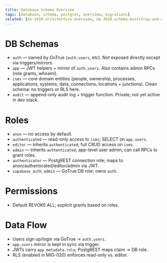 ```yaml
--- 
title: Database Schema Overview 
tags: [database, schema, postgres, overview, migrations] 
related: [kb-1010-architecture-overview, kb-3020-schema-bootstrap-and-app, kb-3030-schema-isms] 
--- 
```

 
# DB Schemas 
- `auth` — owned by GoTrue (`auth.users`, etc). Not exposed directly except via triggers/mirrors. 
- `app` — JWT helpers + mirror of `auth.users`. Also contains admin RPCs (role grants, whoami). 
- `isms` — core domain entities (people, ownership, processes, applications, systems, data, connections, locations + junctions). Clean schema: no triggers or RLS here. 
- `audit` — append-only audit log + trigger function. Private; not yet active in dev stack. 
 
# Roles 
- `anon` — no access by default. 
- `authenticated` — read-only access to `isms`; SELECT on `app.users`. 
- `editor` — inherits `authenticated`; full CRUD access on `isms`. 
- `admin` — inherits `authenticated`; app-level user admin; can call RPCs to grant roles. 
- `authenticator` — PostgREST connection role; maps to anon/authenticated/editor/admin via JWT. 
- `supabase_auth_admin` — GoTrue DB role; owns `auth`. 
 
# Permissions 
- Default REVOKE ALL; explicit grants based on roles. 
 
# Data Flow 
- Users sign up/login via GoTrue → `auth.users`. 
- `app.users` mirror is kept in sync via trigger. 
- JWTs carry `app_metadata.role`; PostgREST maps claim → DB role. 
- RLS (enabled in MIG-020) enforces read-only vs. editor. 
 